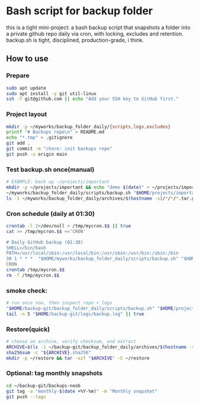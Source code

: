 # Bash script for backup folder 

this is a tight mini-project: a bash backup script that snapshots a folder into a private github repo daily via cron, with locking, excludes and retention.
backup.sh is tight, disciplined, production-grade, i think.

## How to use

### Prepare
```bash
sudo apt update
sudo apt install -y git util-linux
ssh -T git@github.com || echo "Add your SSH key to GitHub first."
```
### Project layout
```bash
mkdir -p ~/myworks/backup_folder_daily/{scripts,logs,excludes}
printf "# Backups repo\n" > README.md
echo "*.tmp" > .gitignore
git add .
git commit -m "chore: init backups repo"
git push -u origin main
```
### Test backup.sh once(manual)
```bash
# EXAMPLE: back up ~/projects/important
mkdir -p ~/projects/important && echo "demo $(date)" > ~/projects/important/hello.txt
~/myworks/backup_folder_daily/scripts/backup.sh "$HOME/projects/important"
ls -1 ~/myworks/backup_folder_daily/archives/$(hostname -s)/*/*/*.tar.gz | tail -n 3
```
### Cron schedule (daily at 01:30)
```bash
crontab -l 2>/dev/null > /tmp/mycron.$$ || true
cat >> /tmp/mycron.$$ <<'CRON'

# Daily GitHub backup (01:30)
SHELL=/bin/bash
PATH=/usr/local/sbin:/usr/local/bin:/usr/sbin:/usr/bin:/sbin:/bin
30 1 * * *  "$HOME/myworks/backup_folder_daily/scripts/backup.sh" "$HOME/projects/important" >> "$HOME/backup-git/logs/cron.out" 2>&1
CRON
crontab /tmp/mycron.$$
rm -f /tmp/mycron.$$
```

### smoke check:
```bash
# run once now, then inspect repo + logs
"$HOME/backup-git/backup_folder_daily/scripts/backup.sh" "$HOME/projects/important"
tail -n 5 "$HOME/backup-git/logs/backup.log" || true
```

### Restore(quick)
```bash
# choose an archive, verify checksum, and extract
ARCHIVE=$(ls -1 ~/backup-git/backup_folder_daily/archives/$(hostname -s)/*/*/*.tar.gz | tail -n1)
sha256sum -c "${ARCHIVE}.sha256"
mkdir -p ~/restore && tar -xzf "$ARCHIVE" -C ~/restore
```
### Optional: tag monthly snapshots
```bash
cd ~/backup-git/backups-noob
git tag -a "monthly-$(date +%Y-%m)" -m "Monthly snapshot"
git push --tags
```
